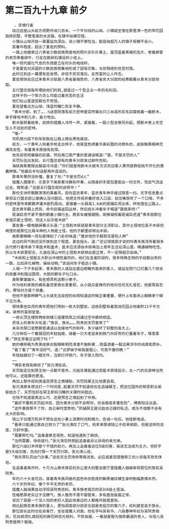 # 第二百九十九章 前夕
        ，灵境行者
       绕过这座山头前方视野开阔几百米，一个平日线的山坳，小镇就坐落在那里清一色的带花园独栋别墅，平整笔直的水泥路，在镇中纵横交错。
       小镇从山坳开始一直蔓延向深出，说小镇不够恰当，能容纳超万人的镇子规模不会小。
       其奢华程度，超出了夏佐的预料。
       一路上他搜索过八贵省少数民族聚居地的照片灰扑扑黄土，屋顶盖着黑褐的瓦片，卷着裤管的老农牵着耕牛，行走在鹅卵石铺设的小径上。
       唯一现代威化气息的东西是立在村头的电线杆。
       于是夏佐对异国的少数民族聚集地形成了固有印象，与世隔绝的贫苦村落。
       此时见到这一幕便有些发愣，非但不贫穷落后，反而富的让人咋舌。
       夏佐很快反应过来青禾分部是八贵省最强势的，八贵省务大分部的经费都要从青禾分部领取。
       五行盟总部每年喂给他们的钱,就抵过一个型企业一年的毛利润。
       这样子的一个势力怎么可能过着贫苦的生活
       他们在山里造宫殿也不奇怪。
       夏佐望着远方山坳，浅蓝的瞳仁恢复平静。
       “青禾分部，到了…..%话意刚落有前方密林里突然窜出只三米高的苌毛巨猿拖着一截断木，单手撑地冲刺几步，奋力甩出。
       断木旋转着砸来，前排的猎魔人冷哼一声，紧接着，一股小型龙卷风升起，把断木卷上天空坠入不远处的密林。
       “嗤~”
       司机用力踩下刹车轮胎在公路上擦出黑色痕迹。
       前方，一个青年人拎着步枪走出林子，他穿蓝色绣着华美彩图的对襟布衣，皮肤黝黑眼神充满攻击性，有着青禾族独有彪悍。
       他先安抚吧暴躁的巨猿，然后用口意严重的普通话喊道:“是，不是天罚的人”
       天罚队伍出发前，五行盟总部有向青禾分部发过邮件告知。
       海妖奥斯蒙探出脑袋冷冷道:“你们就是用断木头砸车方式欢迎客人果然是群低贱不开化的愚蠢种族。”他最后半句话是用外语说的。
       那青年果然没听懂，重复了句:“不是天罚d人”
       猎魔人摆摆手，示意手下奥斯蒙冷静别坏事，从随身的手提包里取出一份文件，驾驭气流送过去，微笑道:“这是五行盟总部的说明书！”
       那份文洲件飘飘荡荡的乘着风，掠向蓝衣青年，蓝衣青年伸手接过随意一扫，文字信息重点审视五行盟总部公章确认没问题后，他把文件纸折叠好收入口袋，掐住嘴唇吹了一个口哨，不多时密林里传来簌簌声灌木剧烈晃动，紧接着一头肩高1.6米的斑斓巨虎出来，砰地落在公路上。
       蓝衣青年翻上虎背，命令巨猿返回丛林，然后扭头冲着车子喊道“跟我来吧!”
       斑澜巨虎不紧不慢的朝着小镇行去，商务车缓慢跟随，胡佛凝视着斑澜巨虎道“青禾部那位老祖宗是土怪吧，但这人似乎是木妖”
       夏佐看一眼电脑屏幕点头道:“土怪和木妖就是青禾部分主流职业，其中土怪地位高于木妖但崎怪的是那位比肩半神的人物是土怪，他的子嗣里却频出木妖。
       奥斯蒙眼睛一亮似是嗅到了八卦的味道:“莫非他的子嗣其实是别人种”
       这边的风气倒还没开放到这个程度，夏佐摇头，道:“还记得我刚才说的吗青禾族流传着很多古代修行者传承下来医术和蛊术，医术应该源自木妖再加上常年生活在深山里，精通植物吃性，所以与木妖更契合，久居在深山中的土怪和木妖频出是正常，不一定随祖宗血缘。”
       “木妖和土怪是五大职业中相性最符的，他们在圣者阶段时，很多特殊生物的手段都出奇的一致，比如异化植物，操纵动物。”说话间车子抵达小镇。
       人烟一下子多起来，青禾族的人或站在窗边俯瞰外面来的客人，或站在院门口打量几个顽劣的孩童冲到路边围观，大胆的朝车子吐口水。
       奥斯蒙皱皱头，有些想弄死这群小崽子。
       作为哈利家族的嫡系备受家族长辈重视，从小就众星捧月的他对任何无礼冒犯，他是零容忍的，哪怕对方是个孩童。
       但他不是那种脾气上头就无法自控的纨绔知道这时候正事重要，便升上车窗闭上眼睛来个眼不见为净。
       很快乘坐巨虎的青年把他们带到一栋大别墅前，这栋别墅有着宽阔花园占地面积11千平方米，装修的富丽堂皇。
       一栋尖顶主楼附两栋侧楼三座建筑筑之间通过空中廊桥相连。
       虎背上的青年大吼道:“族苌，族长…….阿贵叔天罚客来了”
       夹杂浓厚口音憋脚普通话以及接地气的称呼，多少破坏了别墅的高大上。
       几分钟后一个戴银冠的年轻姑娘，骑着一只大老鼠来到铁门外好奇的打量着车子，嗓意柔美:“铁生哥看过证明了吗？”
       她的模样极为秀美皮肤白皙眼眸明亮清澈不施粉黛..脸蛋透着一股远离浮华的纯真和质朴。
       “看了看了”青年没好气，道:“云梦妹子嘛我是粗心，可我不傻你瞧！”
       年轻姑娘扫了一眼文件，当即打开铁门，车子驶入院内。
       ……
       “傅苌老我有麻烦了”张元清低说。
       天罚能定位到冥王他一点都不意外，元始天尊能通过观星术获得启示，太一门的日游神当然地可以，还能算的更准。
       再加上那件规则类道具预言之境辅助，天罚找幂王比他更容易。
       张元清原本想法打一个时间差,趁着天罚不知道他也在追捕幂王，把这位国外的邪恶职业偷偷给办了，天罚恰好在冥王即将沉睡的关键时间抵达。
       也钱不知道是真这么巧，还是预言之境起到了作用。
       “最好不要和天罚起冲突，因为青禾分部不会帮你，你会面临多重危险”，傅青阳淡淡道。
       “这件事我帮不了你，自己审时度势吧。”抓捕冥王是元始自己接的私活，成与不成都不会有太大的影响。
       钱公子日理万机并不想在这些小事上浪费时间和精力，告诚一句后，他挂断电话。
       “看来只能通过我自己努力了”张元清叹了口气，他本来想请钱公子前来相助，但是这样的态度，只好作罢。
       “需要帮忙吗。”追毒者察言观色，知道他遇到了麻烦。
       “当然需要，待命就行。”张元清忽然想起追毒者异父异母的亲兄弟。
       那位六级幻术师是个不错的助力，再加上追毒者这位5级剑客，虽说无法成为主力，但好歹是5大级剑客，先向打探一下天罚行踪。张元清心说。
       “我先带队员出门办事。”这些天全员待命等我消息。必应或者百度搜索三优小说每天抢先体验。
       在追毒者离开时，十万大山青禾族苌的办公室大别墅会客厅里猎魔人细细审视首位的族苌吴阿贵。
       年约六十头发花白，穿着青禾族风格的蓝色布衣脸庞的黝黑皱纹横生身材魁幅表情木然。
       六十岁的年纪，像个平平无奇的老农。
       猎魔人脑海果自动浮现吴阿贵资料，青禾族老祖宗的苌孙8级土怪油。
       性格憨厚老实过于没脾气，族人敬而不畏不服管束，多有嚣张跋扈之举。
       说白了就是一个没人怕的老好人因此他身边的人都格外跋扈嚣张。
       相比起族苌青禾族的里人，更怕调查部分部苌也就是老祖宗的第六子，权利甚至高于族长。
       那位部长此时也在会客厅，坐在猎魔人对面，他名字叫吴有华，八级春神年纪与吴阿贵相仿，花白胡须扎成短短的麻花辫目光锐利，不怒自威，一看就是极为强势霸道的老人，与侄儿吴阿贵是两个极端。